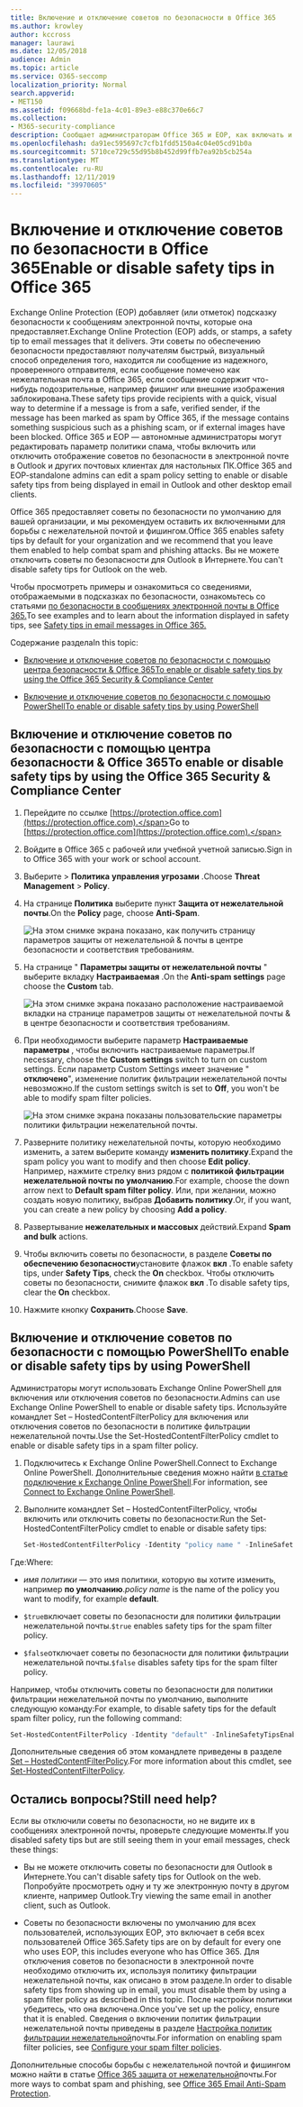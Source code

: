 ```yaml
---
title: Включение и отключение советов по безопасности в Office 365
ms.author: krowley
author: kccross
manager: laurawi
ms.date: 12/05/2018
audience: Admin
ms.topic: article
ms.service: O365-seccomp
localization_priority: Normal
search.appverid:
- MET150
ms.assetid: f09668bd-fe1a-4c01-89e3-e88c370e66c7
ms.collection:
- M365-security-compliance
description: Сообщает администраторам Office 365 и EOP, как включать и отключать советы по безопасности в сообщениях электронной почты.
ms.openlocfilehash: da91ec595697c7cfb1fdd5150a4c04e05cd91b0a
ms.sourcegitcommit: 5710ce729c55d95b8b452d99ffb7ea92b5cb254a
ms.translationtype: MT
ms.contentlocale: ru-RU
ms.lasthandoff: 12/11/2019
ms.locfileid: "39970605"
---
```

# <a name="enable-or-disable-safety-tips-in-office-365"></a><span data-ttu-id="045e0-103">Включение и отключение советов по безопасности в Office 365</span><span class="sxs-lookup"><span data-stu-id="045e0-103">Enable or disable safety tips in Office 365</span></span>

<span data-ttu-id="045e0-104">Exchange Online Protection (EOP) добавляет (или отметок) подсказку безопасности к сообщениям электронной почты, которые она предоставляет.</span><span class="sxs-lookup"><span data-stu-id="045e0-104">Exchange Online Protection (EOP) adds, or stamps, a safety tip to email messages that it delivers.</span></span> <span data-ttu-id="045e0-105">Эти советы по обеспечению безопасности предоставляют получателям быстрый, визуальный способ определения того, находится ли сообщение из надежного, проверенного отправителя, если сообщение помечено как нежелательная почта в Office 365, если сообщение содержит что-нибудь подозрительные, например фишинг или внешние изображения заблокирована.</span><span class="sxs-lookup"><span data-stu-id="045e0-105">These safety tips provide recipients with a quick, visual way to determine if a message is from a safe, verified sender, if the message has been marked as spam by Office 365, if the message contains something suspicious such as a phishing scam, or if external images have been blocked.</span></span> <span data-ttu-id="045e0-106">Office 365 и EOP — автономные администраторы могут редактировать параметр политики спама, чтобы включить или отключить отображение советов по безопасности в электронной почте в Outlook и других почтовых клиентах для настольных ПК.</span><span class="sxs-lookup"><span data-stu-id="045e0-106">Office 365 and EOP-standalone admins can edit a spam policy setting to enable or disable safety tips from being displayed in email in Outlook and other desktop email clients.</span></span>

<span data-ttu-id="045e0-107">Office 365 предоставляет советы по безопасности по умолчанию для вашей организации, и мы рекомендуем оставить их включенными для борьбы с нежелательной почтой и фишингом.</span><span class="sxs-lookup"><span data-stu-id="045e0-107">Office 365 enables safety tips by default for your organization and we recommend that you leave them enabled to help combat spam and phishing attacks.</span></span> <span data-ttu-id="045e0-108">Вы не можете отключить советы по безопасности для Outlook в Интернете.</span><span class="sxs-lookup"><span data-stu-id="045e0-108">You can't disable safety tips for Outlook on the web.</span></span>

<span data-ttu-id="045e0-109">Чтобы просмотреть примеры и ознакомиться со сведениями, отображаемыми в подсказках по безопасности, ознакомьтесь со статьями [по безопасности в сообщениях электронной почты в Office 365.](safety-tips-in-office-365.md)</span><span class="sxs-lookup"><span data-stu-id="045e0-109">To see examples and to learn about the information displayed in safety tips, see [Safety tips in email messages in Office 365.](safety-tips-in-office-365.md)</span></span>

<span data-ttu-id="045e0-110">Содержание раздела</span><span class="sxs-lookup"><span data-stu-id="045e0-110">In this topic:</span></span>

- [<span data-ttu-id="045e0-111">Включение и отключение советов по безопасности с помощью центра безопасности &amp; Office 365</span><span class="sxs-lookup"><span data-stu-id="045e0-111">To enable or disable safety tips by using the Office 365 Security &amp; Compliance Center</span></span>](enable-or-disable-safety-tips.md#SandCCsafetytip)

- [<span data-ttu-id="045e0-112">Включение и отключение советов по безопасности с помощью PowerShell</span><span class="sxs-lookup"><span data-stu-id="045e0-112">To enable or disable safety tips by using PowerShell</span></span>](enable-or-disable-safety-tips.md#pshellsafetytip)

## <a name="to-enable-or-disable-safety-tips-by-using-the-office-365-security-amp-compliance-center"></a><span data-ttu-id="045e0-113">Включение и отключение советов по безопасности с помощью центра безопасности &amp; Office 365</span><span class="sxs-lookup"><span data-stu-id="045e0-113">To enable or disable safety tips by using the Office 365 Security &amp; Compliance Center</span></span>
<span data-ttu-id="045e0-114"><a name="SandCCsafetytip"> </a></span><span class="sxs-lookup"><span data-stu-id="045e0-114"></span></span>

1. <span data-ttu-id="045e0-115">Перейдите по ссылке [https://protection.office.com](https://protection.office.com).</span><span class="sxs-lookup"><span data-stu-id="045e0-115">Go to [https://protection.office.com](https://protection.office.com).</span></span>

2. <span data-ttu-id="045e0-116">Войдите в Office 365 с рабочей или учебной учетной записью.</span><span class="sxs-lookup"><span data-stu-id="045e0-116">Sign in to Office 365 with your work or school account.</span></span>

3. <span data-ttu-id="045e0-117">Выберите \> **Политика** **управления угрозами** .</span><span class="sxs-lookup"><span data-stu-id="045e0-117">Choose **Threat Management** \> **Policy**.</span></span>

4. <span data-ttu-id="045e0-118">На странице **Политика** выберите пункт **Защита от нежелательной почты**.</span><span class="sxs-lookup"><span data-stu-id="045e0-118">On the **Policy** page, choose **Anti-Spam**.</span></span>

    ![На этом снимке экрана показано, как получить страницу параметров защиты от нежелательной &amp; почты в центре безопасности и соответствия требованиям.](../media/b8eb2ee3-2eb1-4ea2-b138-f6d7fb2e23de.png)

5. <span data-ttu-id="045e0-120">На странице " **Параметры защиты от нежелательной почты** " выберите вкладку **Настраиваемая** .</span><span class="sxs-lookup"><span data-stu-id="045e0-120">On the **Anti-spam settings** page choose the **Custom** tab.</span></span>

    ![На этом снимке экрана показано расположение настраиваемой вкладки на странице параметров защиты от нежелательной почты &amp; в центре безопасности и соответствия требованиям.](../media/1d688d23-e6f3-4de5-84a7-e8ce31786193.png)

6. <span data-ttu-id="045e0-122">При необходимости выберите параметр **Настраиваемые параметры** , чтобы включить настраиваемые параметры.</span><span class="sxs-lookup"><span data-stu-id="045e0-122">If necessary, choose the **Custom settings** switch to turn on custom settings.</span></span> <span data-ttu-id="045e0-123">Если параметр Custom Settings имеет значение " **отключено**", изменение политик фильтрации нежелательной почты невозможно.</span><span class="sxs-lookup"><span data-stu-id="045e0-123">If the custom settings switch is set to **Off**, you won't be able to modify spam filter policies.</span></span>

    ![На этом снимке экрана показаны пользовательские параметры политики фильтрации нежелательной почты.](../media/94f900ad-b556-4a31-a3ac-acfcd72e71b8.png)

7. <span data-ttu-id="045e0-125">Разверните политику нежелательной почты, которую необходимо изменить, а затем выберите команду **изменить политику**.</span><span class="sxs-lookup"><span data-stu-id="045e0-125">Expand the spam policy you want to modify and then choose **Edit policy**.</span></span> <span data-ttu-id="045e0-126">Например, нажмите стрелку вниз рядом с **политикой фильтрации нежелательной почты по умолчанию**.</span><span class="sxs-lookup"><span data-stu-id="045e0-126">For example, choose the down arrow next to **Default spam filter policy**.</span></span> <span data-ttu-id="045e0-127">Или, при желании, можно создать новую политику, выбрав **Добавить политику**.</span><span class="sxs-lookup"><span data-stu-id="045e0-127">Or, if you want, you can create a new policy by choosing **Add a policy**.</span></span>

8. <span data-ttu-id="045e0-128">Развертывание **нежелательных и массовых** действий.</span><span class="sxs-lookup"><span data-stu-id="045e0-128">Expand **Spam and bulk** actions.</span></span>

9. <span data-ttu-id="045e0-129">Чтобы включить советы по безопасности, в разделе **Советы по обеспечению безопасности**установите флажок **вкл** .</span><span class="sxs-lookup"><span data-stu-id="045e0-129">To enable safety tips, under **Safety Tips**, check the **On** checkbox.</span></span> <span data-ttu-id="045e0-130">Чтобы отключить советы по безопасности, снимите флажок **вкл** .</span><span class="sxs-lookup"><span data-stu-id="045e0-130">To disable safety tips, clear the **On** checkbox.</span></span>

10. <span data-ttu-id="045e0-131">Нажмите кнопку **Сохранить**.</span><span class="sxs-lookup"><span data-stu-id="045e0-131">Choose **Save**.</span></span>

## <a name="to-enable-or-disable-safety-tips-by-using-powershell"></a><span data-ttu-id="045e0-132">Включение и отключение советов по безопасности с помощью PowerShell</span><span class="sxs-lookup"><span data-stu-id="045e0-132">To enable or disable safety tips by using PowerShell</span></span>
<span data-ttu-id="045e0-133"><a name="pshellsafetytip"> </a></span><span class="sxs-lookup"><span data-stu-id="045e0-133"></span></span>

<span data-ttu-id="045e0-134">Администраторы могут использовать Exchange Online PowerShell для включения или отключения советов по безопасности.</span><span class="sxs-lookup"><span data-stu-id="045e0-134">Admins can use Exchange Online PowerShell to enable or disable safety tips.</span></span> <span data-ttu-id="045e0-135">Используйте командлет Set – HostedContentFilterPolicy для включения или отключения советов по безопасности в политике фильтрации нежелательной почты.</span><span class="sxs-lookup"><span data-stu-id="045e0-135">Use the Set-HostedContentFilterPolicy cmdlet to enable or disable safety tips in a spam filter policy.</span></span>

1. <span data-ttu-id="045e0-136">Подключитесь к Exchange Online PowerShell.</span><span class="sxs-lookup"><span data-stu-id="045e0-136">Connect to Exchange Online PowerShell.</span></span> <span data-ttu-id="045e0-137">Дополнительные сведения можно найти [в статье подключение к Exchange Online PowerShell](https://docs.microsoft.com/powershell/exchange/exchange-online/connect-to-exchange-online-powershell/connect-to-exchange-online-powershell).</span><span class="sxs-lookup"><span data-stu-id="045e0-137">For information, see [Connect to Exchange Online PowerShell](https://docs.microsoft.com/powershell/exchange/exchange-online/connect-to-exchange-online-powershell/connect-to-exchange-online-powershell).</span></span>

2. <span data-ttu-id="045e0-138">Выполните командлет Set – HostedContentFilterPolicy, чтобы включить или отключить советы по безопасности:</span><span class="sxs-lookup"><span data-stu-id="045e0-138">Run the Set-HostedContentFilterPolicy cmdlet to enable or disable safety tips:</span></span>

   ```powershell
   Set-HostedContentFilterPolicy -Identity "policy name " -InlineSafetyTipsEnabled <$true | $false>
   ```

<span data-ttu-id="045e0-139">Где:</span><span class="sxs-lookup"><span data-stu-id="045e0-139">Where:</span></span>

- <span data-ttu-id="045e0-140">*имя политики* — это имя политики, которую вы хотите изменить, например **по умолчанию**.</span><span class="sxs-lookup"><span data-stu-id="045e0-140">*policy name*  is the name of the policy you want to modify, for example **default**.</span></span>

- <span data-ttu-id="045e0-141">`$true`включает советы по безопасности для политики фильтрации нежелательной почты.</span><span class="sxs-lookup"><span data-stu-id="045e0-141">`$true` enables safety tips for the spam filter policy.</span></span>

- <span data-ttu-id="045e0-142">`$false`отключает советы по безопасности для политики фильтрации нежелательной почты.</span><span class="sxs-lookup"><span data-stu-id="045e0-142">`$false` disables safety tips for the spam filter policy.</span></span>

<span data-ttu-id="045e0-143">Например, чтобы отключить советы по безопасности для политики фильтрации нежелательной почты по умолчанию, выполните следующую команду:</span><span class="sxs-lookup"><span data-stu-id="045e0-143">For example, to disable safety tips for the default spam filter policy, run the following command:</span></span>

```powershell
Set-HostedContentFilterPolicy -Identity "default" -InlineSafetyTipsEnabled $false
```

<span data-ttu-id="045e0-144">Дополнительные сведения об этом командлете приведены в разделе [Set – HostedContentFilterPolicy](https://docs.microsoft.com/powershell/module/exchange/antispam-antimalware/set-hostedcontentfilterpolicy).</span><span class="sxs-lookup"><span data-stu-id="045e0-144">For more information about this cmdlet, see [Set-HostedContentFilterPolicy](https://docs.microsoft.com/powershell/module/exchange/antispam-antimalware/set-hostedcontentfilterpolicy).</span></span>

## <a name="still-need-help"></a><span data-ttu-id="045e0-145">Остались вопросы?</span><span class="sxs-lookup"><span data-stu-id="045e0-145">Still need help?</span></span>
<span data-ttu-id="045e0-146"><a name="pshellsafetytip"> </a></span><span class="sxs-lookup"><span data-stu-id="045e0-146"></span></span>

<span data-ttu-id="045e0-147">Если вы отключили советы по безопасности, но не видите их в сообщениях электронной почты, проверьте следующие моменты.</span><span class="sxs-lookup"><span data-stu-id="045e0-147">If you disabled safety tips but are still seeing them in your email messages, check these things:</span></span>

- <span data-ttu-id="045e0-148">Вы не можете отключить советы по безопасности для Outlook в Интернете.</span><span class="sxs-lookup"><span data-stu-id="045e0-148">You can't disable safety tips for Outlook on the web.</span></span> <span data-ttu-id="045e0-149">Попробуйте просмотреть одну и ту же электронную почту в другом клиенте, например Outlook.</span><span class="sxs-lookup"><span data-stu-id="045e0-149">Try viewing the same email in another client, such as Outlook.</span></span>

- <span data-ttu-id="045e0-150">Советы по безопасности включены по умолчанию для всех пользователей, использующих EOP, это включает в себя всех пользователей Office 365.</span><span class="sxs-lookup"><span data-stu-id="045e0-150">Safety tips are on by default for every one who uses EOP, this includes everyone who has Office 365.</span></span> <span data-ttu-id="045e0-151">Для отключения советов по безопасности в электронной почте необходимо отключить их, используя политику фильтрации нежелательной почты, как описано в этом разделе.</span><span class="sxs-lookup"><span data-stu-id="045e0-151">In order to disable safety tips from showing up in email, you must disable them by using a spam filter policy as described in this topic.</span></span> <span data-ttu-id="045e0-152">После настройки политики убедитесь, что она включена.</span><span class="sxs-lookup"><span data-stu-id="045e0-152">Once you've set up the policy, ensure that it is enabled.</span></span> <span data-ttu-id="045e0-153">Сведения о включении политик фильтрации нежелательной почты приведены в разделе [Настройка политик фильтрации нежелательной](configure-your-spam-filter-policies.md)почты.</span><span class="sxs-lookup"><span data-stu-id="045e0-153">For information on enabling spam filter policies, see [Configure your spam filter policies](configure-your-spam-filter-policies.md).</span></span>

<span data-ttu-id="045e0-154">Дополнительные способы борьбы с нежелательной почтой и фишингом можно найти в статье [Office 365 защита от нежелательной](anti-spam-protection.md)почты.</span><span class="sxs-lookup"><span data-stu-id="045e0-154">For more ways to combat spam and phishing, see [Office 365 Email Anti-Spam Protection](anti-spam-protection.md).</span></span>
